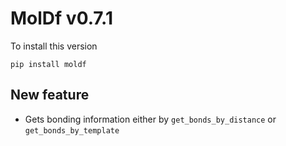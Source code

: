 # MolDf v0.7.1

To install this version

```
pip install moldf
```

## New feature

- Gets bonding information either by `get_bonds_by_distance` or `get_bonds_by_template`
